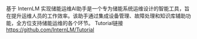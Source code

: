 基于 InternLM 实现储能运维AI助手是一个专为储能系统运维设计的智能工具，旨在提升运维人员的工作效率。该助手通过集成设备管理、故障处理和知识库辅助功能，全方位支持储能运维的各个环节。 Tutorial链接
https://github.com/InternLM/Tutorial